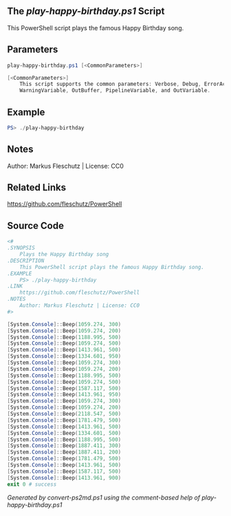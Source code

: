 ## The *play-happy-birthday.ps1* Script

This PowerShell script plays the famous Happy Birthday song.

## Parameters
```powershell
play-happy-birthday.ps1 [<CommonParameters>]

[<CommonParameters>]
    This script supports the common parameters: Verbose, Debug, ErrorAction, ErrorVariable, WarningAction, 
    WarningVariable, OutBuffer, PipelineVariable, and OutVariable.
```

## Example
```powershell
PS> ./play-happy-birthday

```

## Notes
Author: Markus Fleschutz | License: CC0

## Related Links
https://github.com/fleschutz/PowerShell

## Source Code
```powershell
<#
.SYNOPSIS
	Plays the Happy Birthday song
.DESCRIPTION
	This PowerShell script plays the famous Happy Birthday song.
.EXAMPLE
	PS> ./play-happy-birthday
.LINK
	https://github.com/fleschutz/PowerShell
.NOTES
	Author: Markus Fleschutz | License: CC0
#>

[System.Console]::Beep(1059.274, 300)
[System.Console]::Beep(1059.274, 200)
[System.Console]::Beep(1188.995, 500)
[System.Console]::Beep(1059.274, 500)
[System.Console]::Beep(1413.961, 500)
[System.Console]::Beep(1334.601, 950)
[System.Console]::Beep(1059.274, 300)
[System.Console]::Beep(1059.274, 200)
[System.Console]::Beep(1188.995, 500)
[System.Console]::Beep(1059.274, 500)
[System.Console]::Beep(1587.117, 500)
[System.Console]::Beep(1413.961, 950)
[System.Console]::Beep(1059.274, 300)
[System.Console]::Beep(1059.274, 200)
[System.Console]::Beep(2118.547, 500)
[System.Console]::Beep(1781.479, 500)
[System.Console]::Beep(1413.961, 500)
[System.Console]::Beep(1334.601, 500)
[System.Console]::Beep(1188.995, 500)
[System.Console]::Beep(1887.411, 300)
[System.Console]::Beep(1887.411, 200)
[System.Console]::Beep(1781.479, 500)
[System.Console]::Beep(1413.961, 500)
[System.Console]::Beep(1587.117, 500)
[System.Console]::Beep(1413.961, 900)
exit 0 # success
```

*Generated by convert-ps2md.ps1 using the comment-based help of play-happy-birthday.ps1*
